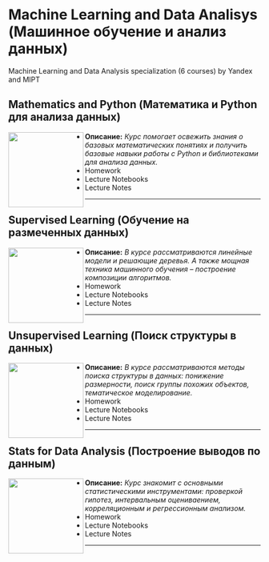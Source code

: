 # Machine Learning and Data Analisys (Машинное обучение и анализ данных)
Machine Learning and Data Analysis specialization (6 courses) by Yandex and MIPT

## Mathematics and Python (Математика и Python для анализа данных)
<a href="https://www.coursera.org/learn/mathematics-and-python/"><img align="left" width="150" height="150" src="https://d3njjcbhbojbot.cloudfront.net/api/utilities/v1/imageproxy/https://s3.amazonaws.com/coursera-course-photos/d7/c45bf0b0d911e5965623dd71776f15/800x800-01.jpg?auto=format%2Ccompress&dpr=1&w=150&h=150&fit=fill&bg=FFF"></a>

* __Описание:__ _Курс помогает освежить знания о базовых математических понятиях и получить базовые навыки работы с Python и библиотеками для анализа данных._
* Homework
* Lecture Notebooks
* Lecture Notes

---

## Supervised Learning (Обучение на размеченных данных)
<a href="https://www.coursera.org/learn/supervised-learning/"><img align="left" width="150" height="150" src="https://d3njjcbhbojbot.cloudfront.net/api/utilities/v1/imageproxy/https://s3.amazonaws.com/coursera-course-photos/e6/cd8dc0b0dd11e5bda4c35792983a0c/800x800-02.jpg?auto=format%2Ccompress&dpr=1&w=150&h=150&fit=fill&bg=FFF"></a>

* __Описание:__ _В курсе рассматриваются линейные модели и решающие деревья. А также мощная техника машинного обучения – построение композиции алгоритмов._
* Homework
* Lecture Notebooks
* Lecture Notes

---

## Unsupervised Learning (Поиск структуры в данных)
<a href="https://www.coursera.org/learn/unsupervised-learning/"><img align="left" width="150" height="150" src="https://d3njjcbhbojbot.cloudfront.net/api/utilities/v1/imageproxy/https://s3.amazonaws.com/coursera-course-photos/51/45def0b0de11e5bc793bb6b305a033/800x800-03.jpg?auto=format%2Ccompress&dpr=1&w=150&h=150&fit=fill&bg=FFF"></a>

* __Описание:__ _В курсе рассматриваются методы поиска структуры в данных: понижение размерности, поиск группы похожих объектов, тематическое моделирование._
* Homework
* Lecture Notebooks
* Lecture Notes

---

## Stats for Data Analysis (Построение выводов по данным)
<a href="https://www.coursera.org/learn/stats-for-data-analysis"><img align="left" width="150" height="150" src="https://d3njjcbhbojbot.cloudfront.net/api/utilities/v1/imageproxy/https://s3.amazonaws.com/coursera-course-photos/41/880650b0de11e5a0fb177d76ab076a/800x800-04.jpg?auto=format%2Ccompress&dpr=1&w=150&h=150&fit=fill&bg=FFF"></a>

* __Описание:__ _Курс знакомит с основными статистическими инструментами: проверкой гипотез, интервальным оцениваением, корреляционным и регрессионным анализом._
* Homework
* Lecture Notebooks
* Lecture Notes

---
